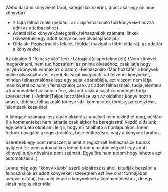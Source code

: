 Weboldal ami könyveket tárol, kategóriák szerint. (mint akár egy onlnine könyvtár)
- 2 fajta felhasználó (például: az alapfelhasználó tud könyveket hozzá adni az adatbázishoz)
- Adattáblák: könyvek,kategóriák,felhasználók számára, linkek (kivezetnek egy adott könyv online olvasójához pl.)
- Oldalak: Regisztrációs felület, főoldal (navigál a többi oldalra), az adattár a könyvekkel

Az oldalon 3 "felhasználó" lesz
-Látogató(alapértelmezett) (Nem könyvet megtekinteni, nem tud hozzáférni az online olvasóhoz, csak látja hogy milyen könyvek vannak az oldalon)
-Felhasználó (Már hozzáfér a könyvek online olvasójához is, ezenfelül saját magának tud felvenni könyveket, minden felhasználónak lesz egy saját adattáblája, ezt viszont nem látja más(kivétel az admin felhasználó) csak az adott felhasználó, tudja jelenteni a kommenteket az admin felé, viszont csak a saját kommentjét tudja szerkeszteni)
-Admin(Teljes hozzáférése van az oldalhoz,könyv hozzá adása, törlése, felhasználó törlése stb. kommentek törlése,szerkesztése, jelentések kezelése) 

A látogató számára lesz olyan oldalrész amelyet nem tekinthet meg, például ő a kommenteket nem láthatja csak akkor ha beregisztrál
Kezdő oldalunk egy bemtuató oldal ami leírja, hogy mi található a  honlapunkon. Innen tudunk navigálni a regisztrációra, bejelentkezésre, vagy a könyvek tárához.

Szeretnék egy pont rendszert is amit a regisztrált felhasználók tudnak gyűjteni. Ez nem automatikus lenne hanem miután végzett egy adott könyvel tudja növelni a pont számait. Egyelőre nem tudom hogy lehetne ezt automatizálni :(


Lenne még egy "könyv klubb" szerű oldalrész is ahol, kitudják beszélni a felhasználók az adott könyveket (szeretném ezt live chat formájában megvalósítani), hasonló lenne a könyveknél a kommenteléshez, de egy kicsit még is eltér tőle





